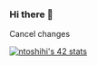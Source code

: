 ### Hi there 👋
Cancel changes
<!--
**chieteia/chieteia** is a ✨ _special_ ✨ repository because its `README.md` (this file) appears on your GitHub profile.

Here are some ideas to get you started:

- 🔭 I’m currently working on ...
- 🌱 I’m currently learning ...
- 👯 I’m looking to collaborate on ...
- 🤔 I’m looking for help with ...
- 💬 Ask me about ...
- 📫 How to reach me: ...
- 😄 Pronouns: ...
- ⚡ Fun fact: ...
-->
[![ntoshihi's 42 stats](https://badge42.vercel.app/api/v2/cl2rubnji004909l2r84rf24q/stats?cursusId=21&coalitionId=63)](https://github.com/JaeSeoKim/badge42)
